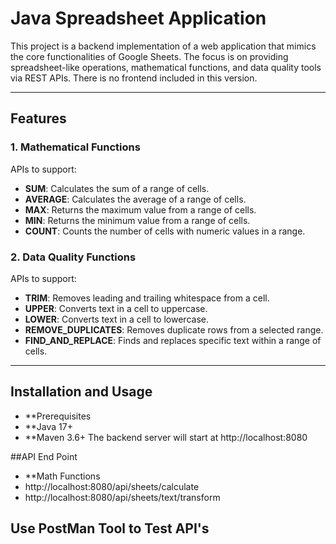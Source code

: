 # Java Spreadsheet Application

This project is a backend implementation of a web application that mimics the core functionalities of Google Sheets. The focus is on providing spreadsheet-like operations, mathematical functions, and data quality tools via REST APIs. There is no frontend included in this version.

---

## Features

### 1. Mathematical Functions
APIs to support:
- **SUM**: Calculates the sum of a range of cells.
- **AVERAGE**: Calculates the average of a range of cells.
- **MAX**: Returns the maximum value from a range of cells.
- **MIN**: Returns the minimum value from a range of cells.
- **COUNT**: Counts the number of cells with numeric values in a range.

### 2. Data Quality Functions
APIs to support:
- **TRIM**: Removes leading and trailing whitespace from a cell.
- **UPPER**: Converts text in a cell to uppercase.
- **LOWER**: Converts text in a cell to lowercase.
- **REMOVE_DUPLICATES**: Removes duplicate rows from a selected range.
- **FIND_AND_REPLACE**: Finds and replaces specific text within a range of cells.

---

## Installation and Usage
- **Prerequisites
- **Java 17+
- **Maven 3.6+
The backend server will start at http://localhost:8080

##API End Point
- **Math Functions
- http://localhost:8080/api/sheets/calculate
- http://localhost:8080/api/sheets/text/transform

## Use PostMan Tool to Test API's
  
